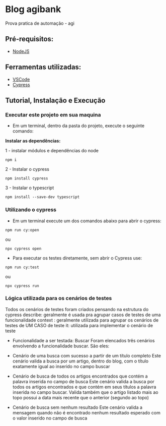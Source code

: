 # Blog agibank

Prova pratica de automação - agi

## Pré-requisitos:
- [NodeJS](https://nodejs.org/en/download/ "NodeJS")

## Ferramentas utilizadas:
- [VSCode](https://code.visualstudio.com/ "VSCode")
- [Cypress](https://www.npmjs.com/package/cypress "Cypress")
## Tutorial, Instalação e Execução

### Executar este projeto em sua maquina

* Em um terminal, dentro da pasta do projeto, execute o seguinte comando:

**Instalar as dependências:** 

1 - instalar módulos e dependências do node
```
npm i
```
2 - Instalar o cypress
```
npm install cypress
```
3 - Instalar o typescript
```
npm install --save-dev typescript
```
### Utilizando o cypress

* Em um terminal execute um dos comandos abaixo para abrir o cypress:
```
npm run cy:open 
```
ou
```
npx cypress open 
```
* Para executar os testes diretamente, sem abrir o Cypress use:
```
npm run cy:test 
```
ou
```
npx cypress run 
```

### Lógica utilizada para os cenários de testes
Todos os cenários de testes foram criados pensando na estrutura do cypress
 describe: geralmente é usada pra agrupar casos de testes de uma funcionalidade
   context : geralmente utilizada para agrupar os cenários de testes de UM CASO de teste
     it: utilizada para implementar o cenário de teste

* Funcionalidade a ser testada: Buscar
  Foram elencados três cenários envolvendo a funcionalidade buscar. São eles:


* Cenário de uma busca com sucesso a partir de um título completo
 Este cenário valida a busca por um artigo, dentro do blog, com o título exatamente igual ao inserido no campo buscar

* Cenário de busca de todos os artigos encontrados que contém a palavra inserida no campo de busca
 Este cenário valida a busca por todos os artigos encontrados e que contém em seus títulos a palavra inserida no campo buscar. Valida também que o artigo listado mais ao topo possui a data mais recente que o anterior (segundo ao topo)

* Cenário de busca sem nenhum resultado
 Este cenário valida a mensagem quando não é encontrado nenhum resultado esperado com o valor inserido no campo de busca

